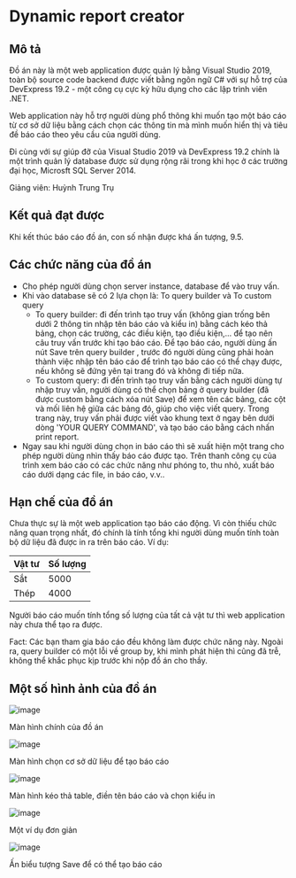 # Dynamic report creator
## Mô tả
Đồ án này là một web application được quản lý bằng Visual Studio 2019, toàn bộ source code backend được viết bằng ngôn ngữ C# với sự hỗ trợ của DevExpress 19.2 - một công cụ cực kỳ hữu dụng cho các lập trình viên .NET.

Web application này hỗ trợ người dùng phổ thông khi muốn tạo một báo cáo từ cơ sở dữ liệu bằng cách chọn các thông tin mà mình muốn hiển thị và tiêu đề báo cáo theo yêu cầu của người dùng.

Đi cùng với sự giúp đỡ của Visual Studio 2019 và DevExpress 19.2 chính là một trình quản lý database được sử dụng rộng rãi trong khi học ở các trường đại học, Microsft SQL Server 2014.

Giảng viên: Huỳnh Trung Trụ

## Kết quả đạt được

Khi kết thúc báo cáo đồ án, con số nhận được khá ấn tượng, 9.5.

## Các chức năng của đồ án

- Cho phép người dùng chọn server instance, database để vào truy vấn.
- Khi vào database sẽ có 2 lựa chọn là: To query builder và To custom query
  - To query builder: đi đến trình tạo truy vấn (không gian trống bên dưới 2 thông tin nhập tên báo cáo và kiểu in) bằng cách kéo thả bảng, chọn các trường, các điều kiện, tạo điều kiện,... để tạo nên câu truy vấn trước khi tạo báo cáo. Để tạo báo cáo, người dùng ấn nút Save trên query builder , trước đó người dùng cũng phải hoàn thành việc nhập tên báo cáo để trình tạo báo cáo có thể chạy được, nếu không sẽ đứng yên tại trang đó và không đi tiếp nữa.
  - To custom query: đi đến trình tạo truy vấn bằng cách người dùng tự nhập truy vấn, người dùng có thể chọn bảng ở query builder (đã được custom bằng cách xóa nút Save) để xem tên các bảng, các cột và mối liên hệ giữa các bảng đó, giúp cho việc viết query. Trong trang này, truy vấn phải được viết vào khung text ở ngay bên dưới dòng 'YOUR QUERY COMMAND', và tạo báo cáo bằng cách nhấn print report.
- Ngay sau khi người dùng chọn in báo cáo thì sẽ xuất hiện một trang cho phép người dùng nhìn thấy báo cáo được tạo. Trên thanh công cụ của trình xem báo cáo có các chức năng như phóng to, thu nhỏ, xuất báo cáo dưới dạng các file, in báo cáo, v.v..

## Hạn chế của đồ án

Chưa thực sự là một web application tạo báo cáo động. Vì còn thiếu chức năng quan trọng nhất, đó chính là tính tổng khi người dùng muốn tính toàn bộ dữ liệu đã được in ra trên báo cáo. Ví dụ:

|Vật tư|Số lượng|
|------|--------|
|Sắt| 5000|
|Thép|4000|

Người báo cáo muốn tính tổng số lượng của tất cả vật tư thì web application này chưa thể tạo ra được.

Fact: Các bạn tham gia báo cáo đều không làm được chức năng này. Ngoài ra, query builder có một lỗi về group by, khi mình phát hiện thì cũng đã trễ, không thể khắc phục kịp trước khi nộp đồ án cho thầy.

## Một số hình ảnh của đồ án

![image](https://user-images.githubusercontent.com/73063813/165458106-2691f105-e253-4271-8d6e-86a7f8aee19a.png)

Màn hình chính của đồ án

![image](https://user-images.githubusercontent.com/73063813/165458176-f0042833-037c-480d-95b0-e3d6a709521b.png)

Màn hình chọn cơ sở dữ liệu để tạo báo cáo

![image](https://user-images.githubusercontent.com/73063813/165458330-8bbb697a-169d-473c-b9fd-04926ecdd1dc.png)

Màn hình kéo thả table, điền tên báo cáo và chọn kiểu in

![image](https://user-images.githubusercontent.com/73063813/165458534-d9c5b490-3d5f-49ea-b697-9512c4d1f148.png)

Một ví dụ đơn giản

![image](https://user-images.githubusercontent.com/73063813/165458709-df0bddd9-5f92-4b7a-bda2-e56e5adb9c09.png)

Ấn biểu tượng Save để có thể tạo báo cáo
